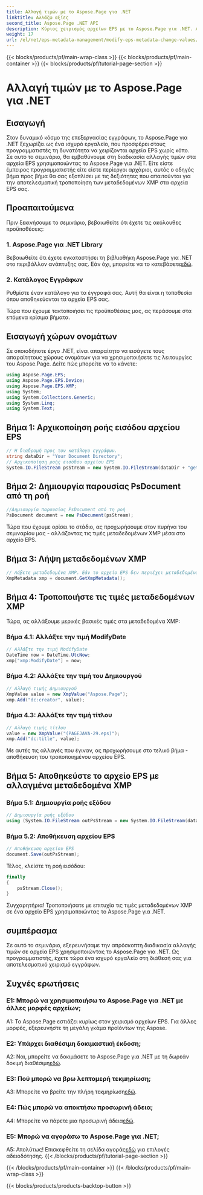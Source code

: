 ```yaml
---
title: Αλλαγή τιμών με το Aspose.Page για .NET
linktitle: Αλλάζω αξίες
second_title: Aspose.Page .NET API
description: Κύριος χειρισμός αρχείων EPS με το Aspose.Page για .NET. Αλλάξτε τις τιμές μεταδεδομένων XMP χωρίς κόπο.
weight: 17
url: /el/net/eps-metadata-management/modify-eps-metadata-change-values/
---
```


{{< blocks/products/pf/main-wrap-class >}}
{{< blocks/products/pf/main-container >}}
{{< blocks/products/pf/tutorial-page-section >}}

# Αλλαγή τιμών με το Aspose.Page για .NET

## Εισαγωγή

Στον δυναμικό κόσμο της επεξεργασίας εγγράφων, το Aspose.Page για .NET ξεχωρίζει ως ένα ισχυρό εργαλείο, που προσφέρει στους προγραμματιστές τη δυνατότητα να χειρίζονται αρχεία EPS χωρίς κόπο. Σε αυτό το σεμινάριο, θα εμβαθύνουμε στη διαδικασία αλλαγής τιμών στα αρχεία EPS χρησιμοποιώντας το Aspose.Page για .NET. Είτε είστε έμπειρος προγραμματιστής είτε είστε περίεργοι αρχάριοι, αυτός ο οδηγός βήμα προς βήμα θα σας εξοπλίσει με τις δεξιότητες που απαιτούνται για την αποτελεσματική τροποποίηση των μεταδεδομένων XMP στα αρχεία EPS σας.

## Προαπαιτούμενα

Πριν ξεκινήσουμε το σεμινάριο, βεβαιωθείτε ότι έχετε τις ακόλουθες προϋποθέσεις:

### 1. Aspose.Page για .NET Library

Βεβαιωθείτε ότι έχετε εγκαταστήσει τη βιβλιοθήκη Aspose.Page για .NET στο περιβάλλον ανάπτυξης σας. Εάν όχι, μπορείτε να το κατεβάσετε[εδώ](https://releases.aspose.com/page/net/).

### 2. Κατάλογος Εγγράφων

Ρυθμίστε έναν κατάλογο για τα έγγραφά σας. Αυτή θα είναι η τοποθεσία όπου αποθηκεύονται τα αρχεία EPS σας.

Τώρα που έχουμε τακτοποιήσει τις προϋποθέσεις μας, ας περάσουμε στα επόμενα κρίσιμα βήματα.

## Εισαγωγή χώρων ονομάτων

Σε οποιοδήποτε έργο .NET, είναι απαραίτητο να εισάγετε τους απαραίτητους χώρους ονομάτων για να χρησιμοποιήσετε τις λειτουργίες του Aspose.Page. Δείτε πώς μπορείτε να το κάνετε:

```csharp
using Aspose.Page.EPS;
using Aspose.Page.EPS.Device;
using Aspose.Page.EPS.XMP;
using System;
using System.Collections.Generic;
using System.Linq;
using System.Text;
```

## Βήμα 1: Αρχικοποίηση ροής εισόδου αρχείου EPS

```csharp
// Η διαδρομή προς τον κατάλογο εγγράφων.
string dataDir = "Your Document Directory";
// Αρχικοποίηση ροής εισόδου αρχείου EPS
System.IO.FileStream psStream = new System.IO.FileStream(dataDir + "get_input.eps", System.IO.FileMode.Open, System.IO.FileAccess.Read);
```

## Βήμα 2: Δημιουργία παρουσίας PsDocument από τη ροή

```csharp
//Δημιουργία παρουσίας PsDocument από τη ροή
PsDocument document = new PsDocument(psStream);
```

Τώρα που έχουμε ορίσει το στάδιο, ας προχωρήσουμε στον πυρήνα του σεμιναρίου μας - αλλάζοντας τις τιμές μεταδεδομένων XMP μέσα στο αρχείο EPS.

## Βήμα 3: Λήψη μεταδεδομένων XMP

```csharp
// Λάβετε μεταδεδομένα XMP. Εάν το αρχείο EPS δεν περιέχει μεταδεδομένα XMP, λαμβάνουμε ένα νέο γεμάτο με τιμές από σχόλια μεταδεδομένων PS (%%Creator, %%CreateDate, %%Title, κ.λπ.)
XmpMetadata xmp = document.GetXmpMetadata();
```

## Βήμα 4: Τροποποιήστε τις τιμές μεταδεδομένων XMP

Τώρα, ας αλλάξουμε μερικές βασικές τιμές στα μεταδεδομένα XMP:

### Βήμα 4.1: Αλλάξτε την τιμή ModifyDate

```csharp
// Αλλάξτε την τιμή ModifyDate
DateTime now = DateTime.UtcNow;
xmp["xmp:ModifyDate"] = now;
```

### Βήμα 4.2: Αλλάξτε την τιμή του Δημιουργού

```csharp
// Αλλαγή τιμής Δημιουργού
XmpValue value = new XmpValue("Aspose.Page");
xmp.Add("dc:creator", value);
```

### Βήμα 4.3: Αλλάξτε την τιμή τίτλου

```csharp
// Αλλαγή τιμής τίτλου
value = new XmpValue("(PAGEJAVA-29.eps)");
xmp.Add("dc:title", value);
```

Με αυτές τις αλλαγές που έγιναν, ας προχωρήσουμε στο τελικό βήμα - αποθήκευση του τροποποιημένου αρχείου EPS.

## Βήμα 5: Αποθηκεύστε το αρχείο EPS με αλλαγμένα μεταδεδομένα XMP

### Βήμα 5.1: Δημιουργία ροής εξόδου

```csharp
// Δημιουργία ροής εξόδου
using (System.IO.FileStream outPsStream = new System.IO.FileStream(dataDir + "change_values_output.eps", System.IO.FileMode.Create, System.IO.FileAccess.Write))
```

### Βήμα 5.2: Αποθήκευση αρχείου EPS

```csharp
// Αποθήκευση αρχείου EPS
document.Save(outPsStream);
```

Τέλος, κλείστε τη ροή εισόδου:

```csharp
finally
{
    psStream.Close();
}
```

Συγχαρητήρια! Τροποποιήσατε με επιτυχία τις τιμές μεταδεδομένων XMP σε ένα αρχείο EPS χρησιμοποιώντας το Aspose.Page για .NET.

## συμπέρασμα

Σε αυτό το σεμινάριο, εξερευνήσαμε την απρόσκοπτη διαδικασία αλλαγής τιμών σε αρχεία EPS χρησιμοποιώντας το Aspose.Page για .NET. Ως προγραμματιστής, έχετε τώρα ένα ισχυρό εργαλείο στη διάθεσή σας για αποτελεσματικό χειρισμό εγγράφων.

## Συχνές ερωτήσεις

### Ε1: Μπορώ να χρησιμοποιήσω το Aspose.Page για .NET με άλλες μορφές αρχείων;

A1: Το Aspose.Page εστιάζει κυρίως στον χειρισμό αρχείων EPS. Για άλλες μορφές, εξερευνήστε τη μεγάλη γκάμα προϊόντων της Aspose.

### Ε2: Υπάρχει διαθέσιμη δοκιμαστική έκδοση;

 A2: Ναι, μπορείτε να δοκιμάσετε το Aspose.Page για .NET με τη δωρεάν δοκιμή διαθέσιμη[εδώ](https://releases.aspose.com/).

### Ε3: Πού μπορώ να βρω λεπτομερή τεκμηρίωση;

 A3: Μπορείτε να βρείτε την πλήρη τεκμηρίωση[εδώ](https://reference.aspose.com/page/net/).

### Ε4: Πώς μπορώ να αποκτήσω προσωρινή άδεια;

 A4: Μπορείτε να πάρετε μια προσωρινή άδεια[εδώ](https://purchase.aspose.com/temporary-license/).

### Ε5: Μπορώ να αγοράσω το Aspose.Page για .NET;

 Α5: Απολύτως! Επισκεφθείτε τη σελίδα αγοράς[εδώ](https://purchase.aspose.com/buy) για επιλογές αδειοδότησης.
{{< /blocks/products/pf/tutorial-page-section >}}

{{< /blocks/products/pf/main-container >}}
{{< /blocks/products/pf/main-wrap-class >}}

{{< blocks/products/products-backtop-button >}}
